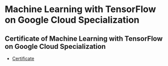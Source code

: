 # Machine Learning with TensorFlow on Google Cloud Specialization
## Certificate of Machine Learning with TensorFlow on Google Cloud Specialization
* [Certificate](https://www.coursera.org/account/accomplishments/specialization/HU4Q2VRTUHF2)
